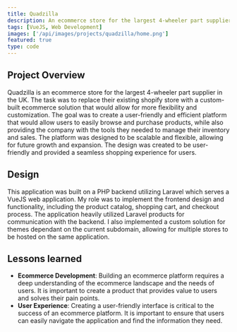 ```yaml
---
title: Quadzilla
description: An ecommerce store for the largest 4-wheeler part supplier in the UK.
tags: [VueJS, Web Development]
images: ['/api/images/projects/quadzilla/home.png']
featured: true
type: code
---
```

## Project Overview
Quadzilla is an ecommerce store for the largest 4-wheeler part supplier in the UK. The task was to replace their existing shopify store with a custom-built ecommerce solution that would allow for more flexibility and customization.
The goal was to create a user-friendly and efficient platform that would allow users to easily browse and purchase products, while also providing the company with the tools they needed to manage their inventory and sales.
The platform was designed to be scalable and flexible, allowing for future growth and expansion. The design was created to be user-friendly and provided a seamless shopping experience for users.

## Design
This application was built on a PHP backend utilizing Laravel which serves a VueJS web application. My role was to implement the frontend design and functionality, including the product catalog, shopping cart, and checkout process.
The application heavily utilized Laravel products for communication with the backend. I also implemented a custom solution for themes dependant on the current subdomain, allowing for multiple stores to be hosted on the same application.

## Lessons learned
- **Ecommerce Development**: Building an ecommerce platform requires a deep understanding of the ecommerce landscape and the needs of users. It is important to create a product that provides value to users and solves their pain points.
- **User Experience**: Creating a user-friendly interface is critical to the success of an ecommerce platform. It is important to ensure that users can easily navigate the application and find the information they need.